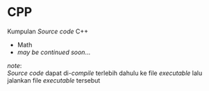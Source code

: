 # CPP
Kumpulan *Source code* C++
- Math
- *may be continued soon*...

*note*:  
*Source code* dapat di-*compile* terlebih dahulu ke file *executable* lalu jalankan file *executable* tersebut
